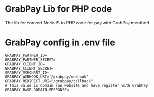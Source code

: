 # GrabPay Lib for PHP code
The lib for convert NodeJS to PHP code for pay with GrabPay menthod

# GrabPay config in .env file
```
GRABPAY_PARTNER_ID=
GRABPAY_PARTNER_SECRET=
GRABPAY_CLIENT_ID=
GRABPAY_CLIENT_SECRET=
GRABPAY_MERCHANT_ID=
GRABPAY_WEBHOOK_URI="/grabpay/webhook"
GRABPAY_REDIRECT_URI="/grabpay/callback"
# this value is domain run website and have register with GrabPay
GRABPAY_BASE_DOMAIN_RESPONSE=
```
